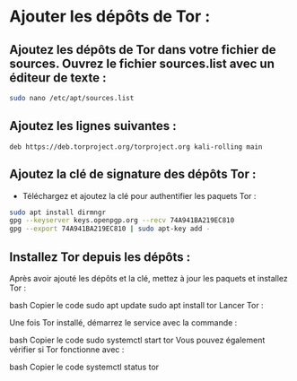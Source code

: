 # Ajouter les dépôts de Tor :

## Ajoutez les dépôts de Tor dans votre fichier de sources. Ouvrez le fichier sources.list avec un éditeur de texte :

```bash
sudo nano /etc/apt/sources.list
```

## Ajoutez les lignes suivantes :

```plaintext
deb https://deb.torproject.org/torproject.org kali-rolling main
```

## Ajoutez la clé de signature des dépôts Tor :

* Téléchargez et ajoutez la clé pour authentifier les paquets Tor :

```bash
sudo apt install dirmngr
gpg --keyserver keys.openpgp.org --recv 74A941BA219EC810
gpg --export 74A941BA219EC810 | sudo apt-key add -
```

## Installez Tor depuis les dépôts :

Après avoir ajouté les dépôts et la clé, mettez à jour les paquets et installez Tor :

bash
Copier le code
sudo apt update
sudo apt install tor
Lancer Tor :

Une fois Tor installé, démarrez le service avec la commande :

bash
Copier le code
sudo systemctl start tor
Vous pouvez également vérifier si Tor fonctionne avec :

bash
Copier le code
systemctl status tor
